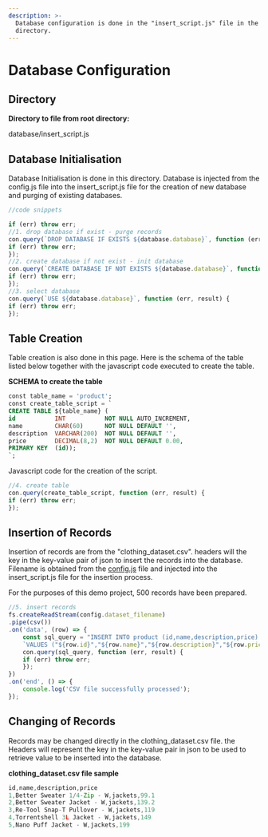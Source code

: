 ```yaml
---
description: >-
  Database configuration is done in the "insert_script.js" file in the database
  directory.
---
```


# Database Configuration

## Directory

**Directory to file from root directory:**

database/insert\_script.js

## Database Initialisation

Database Initialisation is done in this directory. Database is injected from the config.js file into the insert\_script.js file for the creation of new database and purging of existing databases.

```javascript
//code snippets

if (err) throw err;
//1. drop database if exist - purge records
con.query(`DROP DATABASE IF EXISTS ${database.database}`, function (err, result) {
if (err) throw err;
});
//2. create database if not exist - init database
con.query(`CREATE DATABASE IF NOT EXISTS ${database.database}`, function (err, result) {
if (err) throw err;
});
//3. select database
con.query(`USE ${database.database}`, function (err, result) {
if (err) throw err;
});
```

## Table Creation

Table creation is also done in this page. Here is the schema of the table listed below together with the javascript code executed to create the table.

**SCHEMA to create the table**

```sql
const table_name = 'product';
const create_table_script = `
CREATE TABLE ${table_name} (
id           INT           NOT NULL AUTO_INCREMENT,
name         CHAR(60)      NOT NULL DEFAULT '',
description  VARCHAR(200)  NOT NULL DEFAULT '',
price        DECIMAL(8,2)  NOT NULL DEFAULT 0.00,
PRIMARY KEY  (id));
`;
```

Javascript code for the creation of the script.

```javascript
//4. create table
con.query(create_table_script, function (err, result) {
if (err) throw err;
});
```

## Insertion of Records

Insertion of records are from the "clothing\_dataset.csv". headers will the key in the key-value pair of json to insert the records into the database. Filename is obtained from the [config.js](project-config.md) file and injected into the insert\_script.js file for the insertion process.  


For the purposes of this demo project, 500 records have been prepared.

```javascript
//5. insert records
fs.createReadStream(config.dataset_filename)
.pipe(csv())
.on('data', (row) => {
    const sql_query = "INSERT INTO product (id,name,description,price) " +
    `VALUES ("${row.id}","${row.name}","${row.description}","${row.price}")`;
    con.query(sql_query, function (err, result) {
    if (err) throw err;
    });
})
.on('end', () => {
    console.log('CSV file successfully processed');
});
```

## Changing of Records

Records may be changed directly in the clothing\_dataset.csv file. the Headers will represent the key in the key-value pair in json to be used to retrieve value to be inserted into the database.

**clothing\_dataset.csv file sample**

```javascript
id,name,description,price
1,Better Sweater 1/4-Zip - W,jackets,99.1
2,Better Sweater Jacket - W,jackets,139.2
3,Re-Tool Snap-T Pullover - W,jackets,119
4,Torrentshell 3L Jacket - W,jackets,149
5,Nano Puff Jacket - W,jackets,199
```



